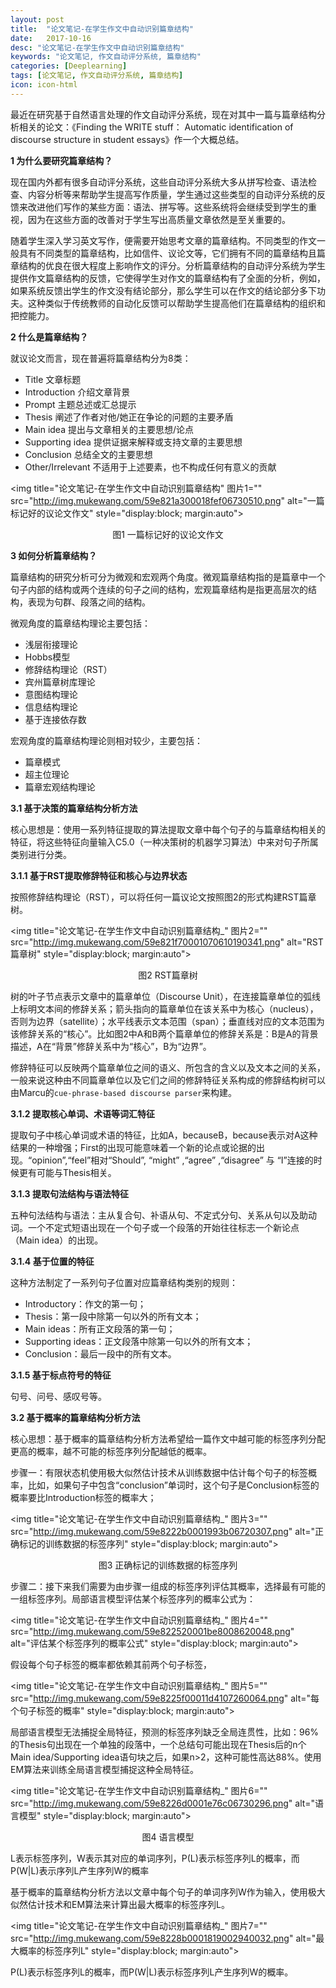 ```yaml
---
layout: post
title:  "论文笔记-在学生作文中自动识别篇章结构"
date:   2017-10-16
desc: "论文笔记-在学生作文中自动识别篇章结构"
keywords: "论文笔记, 作文自动评分系统, 篇章结构"
categories: [Deeplearning]
tags: [论文笔记, 作文自动评分系统, 篇章结构]
icon: icon-html
---
```


最近在研究基于自然语言处理的作文自动评分系统，现在对其中一篇与篇章结构分析相关的论文：《Finding the WRITE stuff： Automatic identification of discourse structure in student essays》作一个大概总结。

**1 为什么要研究篇章结构？**

现在国内外都有很多自动评分系统，这些自动评分系统大多从拼写检查、语法检查、内容分析等来帮助学生提高写作质量，学生通过这些类型的自动评分系统的反馈来改进他们写作的某些方面：语法、拼写等。这些系统将会继续受到学生的重视，因为在这些方面的改善对于学生写出高质量文章依然是至关重要的。

随着学生深入学习英文写作，便需要开始思考文章的篇章结构。不同类型的作文一般具有不同类型的篇章结构，比如信件、议论文等，它们拥有不同的篇章结构且篇章结构的优良在很大程度上影响作文的评分。分析篇章结构的自动评分系统为学生提供作文篇章结构的反馈，它使得学生对作文的篇章结构有了全面的分析，例如，如果系统反馈出学生的作文没有结论部分，那么学生可以在作文的结论部分多下功夫。这种类似于传统教师的自动化反馈可以帮助学生提高他们在篇章结构的组织和把控能力。

**2 什么是篇章结构？**

就议论文而言，现在普遍将篇章结构分为8类：

* Title 文章标题
* Introduction 介绍文章背景
* Prompt 主题总述或汇总提示
* Thesis 阐述了作者对他/她正在争论的问题的主要矛盾
* Main idea 提出与文章相关的主要思想/论点
* Supporting idea 提供证据来解释或支持文章的主要思想
* Conclusion 总结全文的主要思想
* Other/Irrelevant 不适用于上述要素，也不构成任何有意义的贡献

<img title="论文笔记-在学生作文中自动识别篇章结构" 图片1="" src="http://img.mukewang.com/59e821a300018fef06730510.png" alt="一篇标记好的议论文作文" style="display:block; margin:auto">

<p style="text-align:center">图1 一篇标记好的议论文作文</p>

**3 如何分析篇章结构？**

篇章结构的研究分析可分为微观和宏观两个角度。微观篇章结构指的是篇章中一个句子内部的结构或两个连续的句子之间的结构，宏观篇章结构是指更高层次的结构，表现为句群、段落之间的结构。

微观角度的篇章结构理论主要包括：

* 浅层衔接理论
* Hobbs模型
* 修辞结构理论（RST）
* 宾州篇章树库理论
* 意图结构理论
* 信息结构理论
* 基于连接依存数

宏观角度的篇章结构理论则相对较少，主要包括：

* 篇章模式
* 超主位理论
* 篇章宏观结构理论

**3.1 基于决策的篇章结构分析方法**

核心思想是：使用一系列特征提取的算法提取文章中每个句子的与篇章结构相关的特征，将这些特征向量输入C5.0（一种决策树的机器学习算法）中来对句子所属类别进行分类。

**3.1.1 基于RST提取修辞特征和核心与边界状态**

按照修辞结构理论（RST），可以将任何一篇议论文按照图2的形式构建RST篇章树。

<img title="论文笔记-在学生作文中自动识别篇章结构_" 图片2="" src="http://img.mukewang.com/59e821f70001070610190341.png" alt="RST篇章树" style="display:block; margin:auto">

<p style="text-align:center">图2 RST篇章树</p>

树的叶子节点表示文章中的篇章单位（Discourse Unit），在连接篇章单位的弧线上标明文本间的修辞关系；箭头指向的篇章单位在该关系中为核心（nucleus），否则为边界（satellite）；水平线表示文本范围（span）；垂直线对应的文本范围为该修辞关系的“核心”。比如图2中A和B两个篇章单位的修辞关系是：B是A的背景描述，A在“背景”修辞关系中为“核心”，B为“边界”。

修辞特征可以反映两个篇章单位之间的语义、所包含的含义以及文本之间的关系，一般来说这种由不同篇章单位以及它们之间的修辞特征关系构成的修辞结构树可以由Marcu的`cue-phrase-based discourse parser`来构建。

**3.1.2 提取核心单词、术语等词汇特征**

提取句子中核心单词或术语的特征，比如A，becauseB，because表示对A这种结果的一种增强；First的出现可能意味着一个新的论点或论据的出现。“opinion”,“feel”相对“Should”, “might” ,“agree” ,“disagree” 与 “I”连接的时候更有可能与Thesis相关。

**3.1.3 提取句法结构与语法特征**

五种句法结构与语法：主从复合句、补语从句、不定式分句、关系从句以及助动词。一个不定式短语出现在一个句子或一个段落的开始往往标志一个新论点（Main idea）的出现。

**3.1.4 基于位置的特征**

这种方法制定了一系列句子位置对应篇章结构类别的规则：

* Introductory：作文的第一句；
* Thesis：第一段中除第一句以外的所有文本；
* Main ideas：所有正文段落的第一句；
* Supporting ideas：正文段落中除第一句以外的所有文本；
* Conclusion：最后一段中的所有文本。

**3.1.5 基于标点符号的特征**

句号、问号、感叹号等。

**3.2 基于概率的篇章结构分析方法**

核心思想：基于概率的篇章结构分析方法希望给一篇作文中越可能的标签序列分配更高的概率，越不可能的标签序列分配越低的概率。

步骤一：有限状态机使用极大似然估计技术从训练数据中估计每个句子的标签概率，比如，如果句子中包含“conclusion”单词时，这个句子是Conclusion标签的概率要比Introduction标签的概率大；

<img title="论文笔记-在学生作文中自动识别篇章结构_" 图片3="" src="http://img.mukewang.com/59e8222b0001993b06720307.png" alt="正确标记的训练数据的标签序列" style="display:block; margin:auto">

<p style="text-align:center">图3 正确标记的训练数据的标签序列</p>

步骤二：接下来我们需要为由步骤一组成的标签序列评估其概率，选择最有可能的一组标签序列。局部语言模型评估某个标签序列的概率公式为：

<img title="论文笔记-在学生作文中自动识别篇章结构_" 图片4="" src="http://img.mukewang.com/59e822520001be8008620048.png" alt="评估某个标签序列的概率公式" style="display:block; margin:auto">

假设每个句子标签的概率都依赖其前两个句子标签，

<img title="论文笔记-在学生作文中自动识别篇章结构_" 图片5="" src="http://img.mukewang.com/59e8225f00011d4107260064.png" alt="每个句子标签的概率" style="display:block; margin:auto">

局部语言模型无法捕捉全局特征，预测的标签序列缺乏全局连贯性，比如：96%的Thesis句出现在一个单独的段落中，一个总结句可能出现在Thesis后的n个Main idea/Supporting idea语句块之后，如果n>2，这种可能性高达88%。使用EM算法来训练全局语言模型捕捉这种全局特征。

<img title="论文笔记-在学生作文中自动识别篇章结构_" 图片6="" src="http://img.mukewang.com/59e8226d0001e76c06730296.png" alt="语言模型" style="display:block; margin:auto">

<p style="text-align:center">图4 语言模型</p>

L表示标签序列，W表示其对应的单词序列，P(L)表示标签序列L的概率，而P(W|L)表示序列L产生序列W的概率

基于概率的篇章结构分析方法以文章中每个句子的单词序列W作为输入，使用极大似然估计技术和EM算法来计算出最大概率的标签序列L。

<img title="论文笔记-在学生作文中自动识别篇章结构_" 图片7="" src="http://img.mukewang.com/59e8228b0001819002940032.png" alt="最大概率的标签序列L" style="display:block; margin:auto">

P(L)表示标签序列L的概率，而P(W|L)表示标签序列L产生序列W的概率。